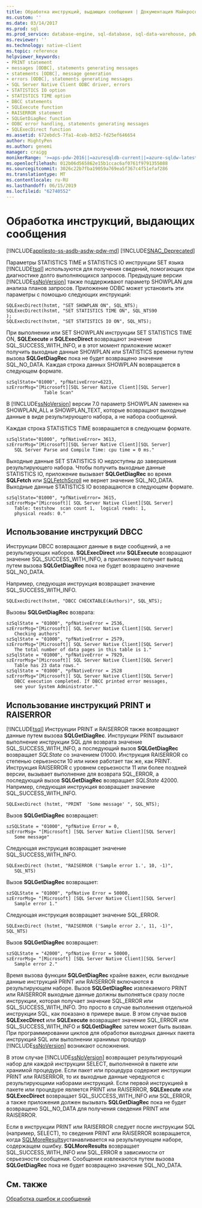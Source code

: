 ```yaml
---
title: Обработка инструкций, выдающих сообщения | Документация Майкрософт
ms.custom: ''
ms.date: 03/14/2017
ms.prod: sql
ms.prod_service: database-engine, sql-database, sql-data-warehouse, pdw
ms.reviewer: ''
ms.technology: native-client
ms.topic: reference
helpviewer_keywords:
- PRINT statement
- messages [ODBC], statements generating messages
- statements [ODBC], message generation
- errors [ODBC], statements generating messages
- SQL Server Native Client ODBC driver, errors
- STATISTICS IO option
- STATISTICS TIME option
- DBCC statements
- SQLExecute function
- RAISERROR statement
- SQLGetDiagRec function
- ODBC error handling, statements generating messages
- SQLExecDirect function
ms.assetid: 672ebdc5-7fa1-4ceb-8d52-fd25ef646654
author: MightyPen
ms.author: genemi
manager: craigg
monikerRange: '>=aps-pdw-2016||=azuresqldb-current||=azure-sqldw-latest||>=sql-server-2016||=sqlallproducts-allversions||>=sql-server-linux-2017||=azuresqldb-mi-current'
ms.openlocfilehash: 012b06d565862e15b1ccac6af0761f9791355088
ms.sourcegitcommit: 3026c22b7fba19059a769ea5f367c4f51efaf286
ms.translationtype: MT
ms.contentlocale: ru-RU
ms.lasthandoff: 06/15/2019
ms.locfileid: "62740552"
---
```

# <a name="processing-statements-that-generate-messages"></a>Обработка инструкций, выдающих сообщения
[!INCLUDE[appliesto-ss-asdb-asdw-pdw-md](../../includes/appliesto-ss-asdb-asdw-pdw-md.md)]
[!INCLUDE[SNAC_Deprecated](../../includes/snac-deprecated.md)]

  Параметры STATISTICS TIME и STATISTICS IO инструкции SET языка [!INCLUDE[tsql](../../includes/tsql-md.md)] используются для получения сведений, помогающих при диагностике долго выполняющихся запросов. Предыдущие версии [!INCLUDE[ssNoVersion](../../includes/ssnoversion-md.md)] также поддерживают параметр SHOWPLAN для анализа планов запросов. Приложение ODBC может установить эти параметры с помощью следующих инструкций:  
  
```  
SQLExecDirect(hstmt, "SET SHOWPLAN ON", SQL_NTS);  
SQLExecDirect(hstmt, "SET STATISTICS TIME ON", SQL_NTS90  
);  
SQLExecDirect(hstmt, "SET STATISTICS IO ON", SQL_NTS);  
```  
  
 При выполнении или SET SHOWPLAN инструкции SET STATISTICS TIME ON, **SQLExecute** и **SQLExecDirect** возвращают значение SQL_SUCCESS_WITH_INFO, и в этот момент приложение может получить выходные данные SHOWPLAN или STATISTICS времени путем вызова **SQLGetDiagRec** пока не будет возвращено значение SQL_NO_DATA. Каждая строка данных SHOWPLAN возвращается в следующем формате.  
  
```  
szSqlState="01000", *pfNativeError=6223,  
szErrorMsg="[Microsoft][SQL Server Native Client][SQL Server]   
              Table Scan"  
```  
  
 В [!INCLUDE[ssNoVersion](../../includes/ssnoversion-md.md)] версии 7.0 параметр SHOWPLAN заменен на SHOWPLAN_ALL и SHOWPLAN_TEXT, которые возвращают выходные данные в виде результирующего набора, а не набора сообщений.  
  
 Каждая строка STATISTICS TIME возвращается в следующем формате.  
  
```  
szSqlState="01000", *pfNativeError= 3613,  
szErrorMsg="[Microsoft][SQL Server Native Client][SQL Server]  
   SQL Server Parse and Compile Time: cpu time = 0 ms."  
```  
  
 Выходные данные SET STATISTICS IO недоступны до завершения результирующего набора. Чтобы получить выходные данные STATISTICS IO, приложение вызывает **SQLGetDiagRec** во время **SQLFetch** или [SQLFetchScroll](../../relational-databases/native-client-odbc-api/sqlfetchscroll.md) не вернет значение SQL_NO_DATA. Выходные данные STATISTICS IO возвращаются в следующем формате.  
  
```  
szSqlState="01000", *pfNativeError= 3615,  
szErrorMsg="[Microsoft][ SQL Server Native Client][SQL Server]  
   Table: testshow  scan count 1,  logical reads: 1,  
   physical reads: 0."  
```  
  
## <a name="using-dbcc-statements"></a>Использование инструкций DBCC  
 Инструкции DBCC возвращают данные в виде сообщений, а не результирующих наборов. **SQLExecDirect** или **SQLExecute** возвращают значение SQL_SUCCESS_WITH_INFO, а приложение получает вывод путем вызова **SQLGetDiagRec** пока не будет возвращено значение SQL_NO_DATA.  
  
 Например, следующая инструкция возвращает значение SQL_SUCCESS_WITH_INFO.  
  
```  
SQLExecDirect(hstmt, "DBCC CHECKTABLE(Authors)", SQL_NTS);  
```  
  
 Вызовы **SQLGetDiagRec** возврата:  
  
```  
szSqlState = "01000", *pfNativeError = 2536,  
szErrorMsg="[Microsoft][ SQL Server Native Client][SQL Server]  
   Checking authors"  
szSqlState = "01000", *pfNativeError = 2579,  
szErrorMsg="[Microsoft][ SQL Server Native Client][SQL Server]  
   The total number of data pages in this table is 1."  
szSqlState = "01000", *pfNativeError = 7929,  
szErrorMsg="[Microsoft][ SQL Server Native Client][SQL Server]  
   Table has 23 data rows."  
szSqlState = "01000", *pfNativeError = 2528  
szErrorMsg="[Microsoft][ SQL Server Native Client][SQL Server]  
   DBCC execution completed. If DBCC printed error messages,  
   see your System Administrator."  
```  
  
## <a name="using-print-and-raiserror-statements"></a>Использование инструкций PRINT и RAISERROR  
 [!INCLUDE[tsql](../../includes/tsql-md.md)] Инструкции PRINT и RAISERROR также возвращают данные путем вызова **SQLGetDiagRec**. Инструкции PRINT вызывают выполнение инструкции SQL для возврата значение SQL_SUCCESS_WITH_INFO, а последующий вызов **SQLGetDiagRec** возвращает *SQLState* со значением 01000. Инструкция RAISERROR со степенью серьезности 10 или ниже работает так же, как PRINT. Инструкция RAISERROR с уровнем серьезности 11 или более поздней версии, вызывает выполнение для возврата SQL_ERROR, а последующий вызов **SQLGetDiagRec** возвращает *SQLState* 42000. Например, следующая инструкция возвращает значение SQL_SUCCESS_WITH_INFO.  
  
```  
SQLExecDirect (hstmt, "PRINT  'Some message' ", SQL_NTS);  
```  
  
 Вызов **SQLGetDiagRec** возвращает:  
  
```  
szSQLState = "01000", *pfNative Error = 0,  
szErrorMsg= "[Microsoft] [SQL Server Native Client][SQL Server]  
   Some message"  
```  
  
 Следующая инструкция возвращает значение SQL_SUCCESS_WITH_INFO.  
  
```  
SQLExecDirect (hstmt, "RAISERROR ('Sample error 1.', 10, -1)",  
   SQL_NTS)  
```  
  
 Вызов **SQLGetDiagRec** возвращает:  
  
```  
szSQLState = "01000", *pfNative Error = 50000,  
szErrorMsg= "[Microsoft] [SQL Server Native Client][SQL Server]  
   Sample error 1."  
```  
  
 Следующая инструкция возвращает значение SQL_ERROR.  
  
```  
SQLExecDirect (hstmt, "RAISERROR ('Sample error 2.', 11, -1)", SQL_NTS)  
```  
  
 Вызов **SQLGetDiagRec** возвращает:  
  
```  
szSQLState = "42000", *pfNative Error = 50000,  
szErrorMsg= "[Microsoft] [SQL Server Native Client][SQL Server]  
   Sample error 2."  
```  
  
 Время вызова функции **SQLGetDiagRec** крайне важен, если выходные данные инструкций PRINT или RAISERROR включаются в результирующем наборе. Вызов **SQLGetDiagRec** извлекаемого PRINT или RAISERROR выходные данные должны выполняться сразу после инструкции, которая получает значение SQL_ERROR или SQL_SUCCESS_WITH_INFO. Это просто в случае выполнения отдельной инструкции SQL, как показано в примере выше. В этом случае вызов **SQLExecDirect** или **SQLExecute** возвращает значение SQL_ERROR или SQL_SUCCESS_WITH_INFO и **SQLGetDiagRec** затем может быть вызван. При программировании циклов для обработки выходных данных пакета инструкций SQL или выполнении хранимых процедур [!INCLUDE[ssNoVersion](../../includes/ssnoversion-md.md)] возникают осложнения.  
  
 В этом случае [!INCLUDE[ssNoVersion](../../includes/ssnoversion-md.md)] возвращает результирующий набор для каждой инструкции SELECT, выполненной в пакете или хранимой процедуре. Если пакет или процедура содержит инструкции PRINT или RAISERROR, то их выходные данные чередуются с результирующими наборами инструкций. Если первой инструкцией в пакете или процедуре является PRINT или RAISERROR, **SQLExecute** или **SQLExecDirect** возвращает SQL_SUCCESS_WITH_INFO или SQL_ERROR, а также приложения должен вызывать **SQLGetDiagRec** пока не будет возвращено SQL_NO_DATA для получения сведения PRINT или RAISERROR.  
  
 Если в инструкции PRINT или RAISERROR следует после инструкции SQL (например, SELECT), то сведения PRINT или RAISERROR возвращается, когда [SQLMoreResults](../../relational-databases/native-client-odbc-api/sqlmoreresults.md)устанавливается на результирующем наборе, содержащем ошибку. **SQLMoreResults** возвращает SQL_SUCCESS_WITH_INFO или SQL_ERROR в зависимости от серьезности сообщения. Сообщения извлекаются путем вызова **SQLGetDiagRec** пока не будет возвращено значение SQL_NO_DATA.  
  
## <a name="see-also"></a>См. также  
 [Обработка ошибок и сообщений](../../relational-databases/native-client-odbc-error-messages/handling-errors-and-messages.md)  
  
  
